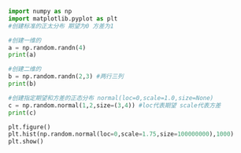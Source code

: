 
<BlogInfo id="575" title="5.正态分布" author="白日梦想猿" pv=0 read_times=0 pre_cost_time="0分18秒" category="numpy学习" tag_list="['numpy学习']" create_time="2020.04.22 13:43:40" update_time="2021.08.19 17:15:24" />

```python
import numpy as np
import matplotlib.pyplot as plt
#创建标准的正太分布 期望为0 方差为1

#创建一维的
a = np.random.randn(4)
print(a)

#创建二维的
b = np.random.randn(2,3) #两行三列
print(b)

#创建指定期望和方差的正态分布 normal(loc=0,scale=1.0,size=None)
c = np.random.normal(1,2,size=(3,4)) #loc代表期望 scale代表方差
print(c)

plt.figure()
plt.hist(np.random.normal(loc=0,scale=1.75,size=100000000),1000)
plt.show()
```
